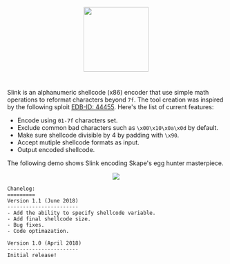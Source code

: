 <p align="center">
  <img  highet=150 width=150 src="https://github.com/ihack4falafel/Slink/blob/master/_Logo_.png">
</p>

# 
Slink is an alphanumeric shellcode (x86) encoder that use simple math operations to reformat characters beyond `7f`. The tool creation was inspired by the following sploit [EDB-ID: 44455](https://exploit-db.com/exploits/44455/). Here's the list of current features:

- Encode using `01-7f` characters set.
- Exclude common bad characters such as `\x00\x10\x0a\x0d` by default.
- Make sure shellcode divisible by 4 by padding with `\x90`.
- Accept mutiple shellcode formats as input.
- Output encoded shellcode.

The following demo shows Slink encoding Skape's egg hunter masterpiece.

<p align="center">
  <img  src="https://github.com/ihack4falafel/Slink/blob/master/Demo.gif">
</p>

```
Chanelog:
=========
Version 1.1 (June 2018)
-----------------------
- Add the ability to specify shellcode variable. 
- Add final shellcode size.
- Bug fixes.
- Code optimazation.

Version 1.0 (April 2018)
-----------------------
Initial release!
```
